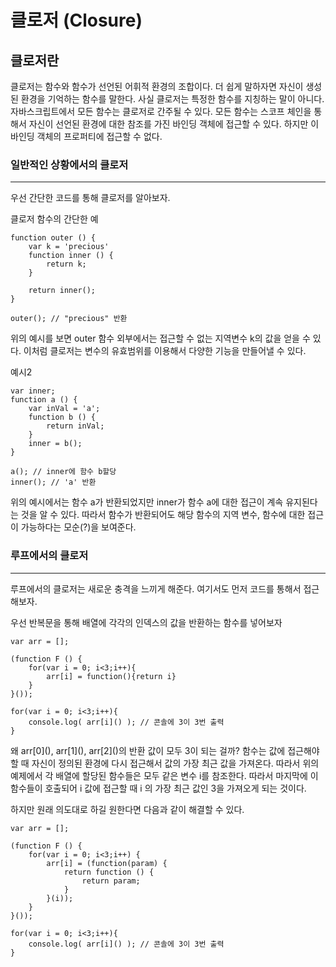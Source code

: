 클로저 (Closure)
===============

## 클로저란

클로저는 함수와 함수가 선언된 어휘적 환경의 조합이다. 더 쉽게 말하자면 자신이 생성된 환경을 기억하는 함수를 말한다. 사실 클로저는 특정한 함수를 지칭하는 말이 아니다. 자바스크립트에서 모든 함수는 클로저로 간주될 수 있다. 모든 함수는 스코프 체인을 통해서 자신이 선언된 환경에 대한 참조를 가진 바인딩 객체에 접근할 수 있다. 하지만 이 바인딩 객체의 프로퍼티에 접근할 수 없다.

### 일반적인 상황에서의 클로저
----------------------------
우선 간단한 코드를 통해 클로저를 알아보자.

클로저 함수의 간단한 예

    function outer () {
        var k = 'precious'
        function inner () {
            return k;
        }

        return inner();
    }

    outer(); // "precious" 반환 

위의 예시를 보면 outer 함수 외부에서는 접근할 수 없는 지역변수 k의 값을 얻을 수 있다. 이처럼 클로저는 변수의 유효범위를 이용해서 다양한 기능을 만들어낼 수 있다.

예시2

    var inner;
    function a () {
        var inVal = 'a';
        function b () {
            return inVal;
        }
        inner = b();
    }

    a(); // inner에 함수 b할당
    inner(); // 'a' 반환

위의 예시에서는 함수 a가 반환되었지만 inner가 함수 a에 대한 접근이 계속 유지된다는 것을 알 수 있다. 따라서 함수가 반환되어도 해당 함수의 지역 변수, 함수에 대한 접근이 가능하다는 모순(?)을 보여준다.

### 루프에서의 클로저
-------------------

루프에서의 클로저는 새로운 충격을 느끼게 해준다. 여기서도 먼저 코드를 통해서 접근해보자.

우선 반복문을 통해 배열에 각각의 인덱스의 값을 반환하는 함수를 넣어보자


    var arr = [];

    (function F () {
        for(var i = 0; i<3;i++){
            arr[i] = function(){return i}
        }
    }());

    for(var i = 0; i<3;i++){
        console.log( arr[i]() ); // 콘솔에 3이 3번 출력
    }

왜 arr\[0](), arr\[1](), arr\[2]()의 반환 값이 모두 3이 되는 걸까? 함수는 값에 접근해야 할 때 자신이 정의된 환경에 다시 접근해서 값의 가장 최근 값을 가져온다. 따라서 위의 예제에서 각 배열에 할당된 함수들은 모두 같은 변수 i를 참조한다. 따라서 마지막에 이 함수들이 호출되어 i 값에 접근할 때 i 의 가장 최근 값인 3을 가져오게 되는 것이다.

하지만 원래 의도대로 하길 원한다면 다음과 같이 해결할 수 있다.

    var arr = [];

    (function F () {
        for(var i = 0; i<3;i++) {
            arr[i] = (function(param) { 
                return function () { 
                    return param;     
                }
            }(i));
        }
    }());

    for(var i = 0; i<3;i++){
        console.log( arr[i]() ); // 콘솔에 3이 3번 출력
    }